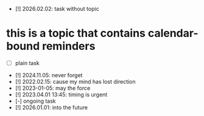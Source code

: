 - [!] 2026.02.02: task without topic

# this is a topic that contains calendar-bound reminders
- [ ] plain task
- [!] 2024.11.05: never forget
- [!] 2022.02.15: cause my mind has lost direction
- [!] 2023-01-05: may the force
- [!] 2023.04.01 13:45: timing is urgent
- [-] ongoing task
- [!] 2026.01.01: into the future

